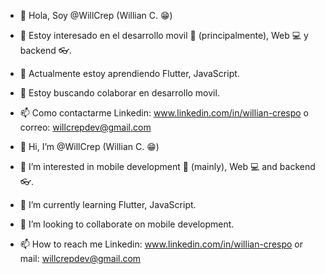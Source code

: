 - 👋 Hola, Soy @WillCrep (Willian C. 😁)
- 👀 Estoy interesado en el desarrollo movil 📱 (principalmente), Web 💻 y backend 👓.
- 🌱 Actualmente estoy aprendiendo Flutter, JavaScript.
- 💞️ Estoy buscando colaborar en desarrollo movil.
- 📫 Como contactarme Linkedin: www.linkedin.com/in/willian-crespo o correo: willcrepdev@gmail.com


- 👋 Hi, I’m @WillCrep (Willian C. 😁)
- 👀 I’m interested in mobile development 📱 (mainly), Web 💻 and backend 👓.
- 🌱 I’m currently learning Flutter, JavaScript.
- 💞️ I’m looking to collaborate on mobile development.
- 📫 How to reach me Linkedin: www.linkedin.com/in/willian-crespo or mail: willcrepdev@gmail.com

<!---
WillCrep/WillCrep is a ✨ special ✨ repository because its `README.md` (this file) appears on your GitHub profile.
You can click the Preview link to take a look at your changes.
--->
